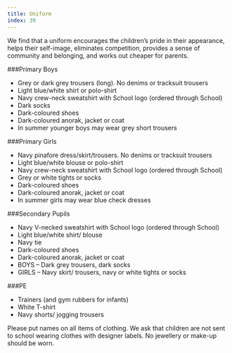 ```yaml
---
title: Uniform
index: 39
---
```


We find that a uniform encourages the children’s pride in their appearance, helps their self-image, eliminates competition, provides a sense of community and belonging, and works out cheaper for parents.

###Primary Boys

- Grey or dark grey trousers (long). No denims or tracksuit trousers
- Light blue/white shirt or polo-shirt
- Navy crew-neck sweatshirt with School logo (ordered through School)
- Dark socks
- Dark-coloured shoes
- Dark-coloured anorak, jacket or coat
- In summer younger boys may wear grey short trousers

###Primary Girls

- Navy pinafore dress/skirt/trousers. No denims or tracksuit trousers
- Light blue/white blouse or polo-shirt
- Navy crew-neck sweatshirt with School logo (ordered through School)
- Grey or white tights or socks
- Dark-coloured shoes
- Dark-coloured anorak, jacket or coat
- In summer girls may wear blue check dresses

###Secondary Pupils

- Navy V-necked sweatshirt with School logo (ordered through School)
- Light blue/white shirt/ blouse
- Navy tie
- Dark-coloured shoes
- Dark-coloured anorak, jacket or coat
- BOYS – Dark grey trousers, dark socks
- GIRLS – Navy skirt/ trousers, navy or white tights or socks

###PE

- Trainers (and gym rubbers for infants)
- White T-shirt
- Navy shorts/ jogging trousers

Please put names on all items of clothing. We ask that children are not sent to school wearing clothes with designer labels. No jewellery or make-up should be worn.
